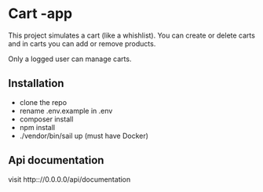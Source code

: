 # Cart -app

This project simulates a cart (like a whishlist).
You can create or delete carts and in carts you can add or remove products.

Only a logged user can manage carts. 


## Installation

- clone the repo
- rename .env.example in .env
- composer install
- npm install
- ./vendor/bin/sail up (must have Docker)


## Api documentation

visit http:://0.0.0.0/api/documentation


